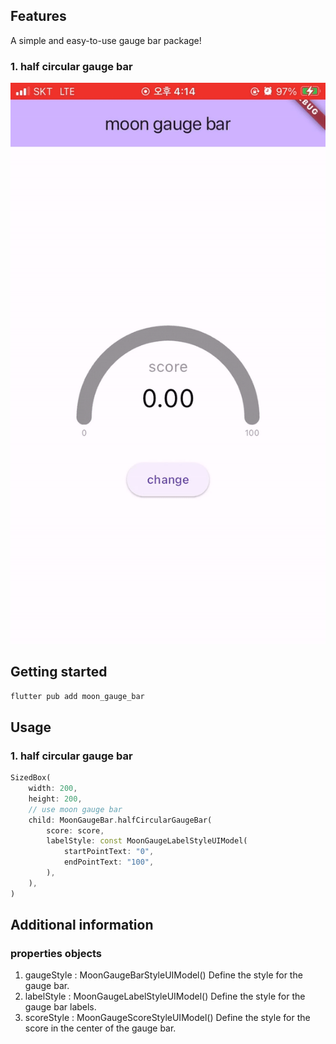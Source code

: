 ## Features
A simple and easy-to-use gauge bar package!

### 1. half circular gauge bar
![half_circular_gaugebar.gif](half_circular_gaugebar.gif)


## Getting started

```flutter pub add moon_gauge_bar```

## Usage

### 1. half circular gauge bar
```dart
SizedBox(
    width: 200,
    height: 200,
    // use moon gauge bar
    child: MoonGaugeBar.halfCircularGaugeBar(
        score: score,
        labelStyle: const MoonGaugeLabelStyleUIModel(
            startPointText: "0",
            endPointText: "100",
        ),
    ),
)
```

## Additional information

### properties objects
1. gaugeStyle : MoonGaugeBarStyleUIModel()
Define the style for the gauge bar.
2. labelStyle : MoonGaugeLabelStyleUIModel()
Define the style for the gauge bar labels.
3. scoreStyle : MoonGaugeScoreStyleUIModel()
Define the style for the score in the center of the gauge bar.
